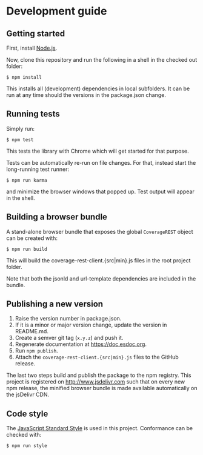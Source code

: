 # Development guide

## Getting started

First, install [Node.js](https://nodejs.org/download/).

Now, clone this repository and run the following in a shell in the checked out folder:
```
$ npm install
```

This installs all (development) dependencies in local subfolders.
It can be run at any time should the versions in the package.json change.

## Running tests

Simply run:
```
$ npm test
```

This tests the library with Chrome which will get started for that purpose.

Tests can be automatically re-run on file changes. For that, instead start the long-running test runner:
```
$ npm run karma
```
and minimize the browser windows that popped up. Test output will appear in the shell.

## Building a browser bundle

A stand-alone browser bundle that exposes the global `CoverageREST` object can be created with:
```
$ npm run build
```
This will build the coverage-rest-client.{src|min}.js files in the root project folder.

Note that both the jsonld and url-template dependencies are included in the bundle.

## Publishing a new version

1. Raise the version number in package.json.
2. If it is a minor or major version change, update the version in README.md.
3. Create a semver git tag (`x.y.z`) and push it.
4. Regenerate documentation at https://doc.esdoc.org.
5. Run `npm publish`.
6. Attach the `coverage-rest-client.{src|min}.js` files to the GitHub release.

The last two steps build and publish the package to the npm registry.
This project is registered on http://www.jsdelivr.com such that on every new
npm release, the minified browser bundle is made available automatically on the jsDelivr CDN.

## Code style

The [JavaScript Standard Style](http://standardjs.com) is used in this project.
Conformance can be checked with:
```
$ npm run style
```

